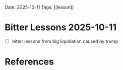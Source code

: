 Date: 2025-10-11
Tags: [[lesson]]

# Bitter Lessons 2025-10-11

- [ ] bitter lessons from big liquidation caused by trump



# References
